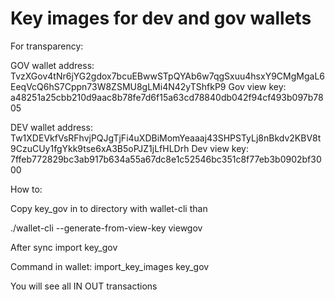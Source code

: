 # Key images for dev and gov wallets

For transparency:

GOV wallet address: TvzXGov4tNr6jYG2gdox7bcuEBwwSTpQYAb6w7qgSxuu4hsxY9CMgMgaL6EeqVcQ6hS7Cppn73W8ZSMU8gLMi4N42yTShfkP9
Gov view key: a48251a25cbb210d9aac8b78fe7d6f15a63cd78840db042f94cf493b097b7805

DEV wallet address: Tw1XDEVkfVsRFhvjPQJgTjFi4uXDBiMomYeaaaj43SHPSTyLj8nBkdv2KBV8t9CzuCUy1fgYkk9tse6xA3B5oPJZ1jLfHLDrh
Dev view key: 7ffeb772829bc3ab917b634a55a67dc8e1c52546bc351c8f77eb3b0902bf3000

How to:

Copy key_gov in to directory with wallet-cli than

./wallet-cli --generate-from-view-key viewgov

After sync import key_gov

Command in wallet: import_key_images key_gov

You will see all IN OUT transactions

